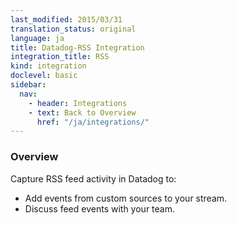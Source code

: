 ```yaml
---
last_modified: 2015/03/31
translation_status: original
language: ja
title: Datadog-RSS Integration
integration_title: RSS
kind: integration
doclevel: basic
sidebar:
  nav:
    - header: Integrations
    - text: Back to Overview
      href: "/ja/integrations/"
---
```


<div id="int-overview">
<h3>Overview</h3>

Capture RSS feed activity in Datadog to:
<ul>
<li> Add events from custom sources to your stream.</li>
<li> Discuss feed events with your team.</li>
</ul>
</div>
